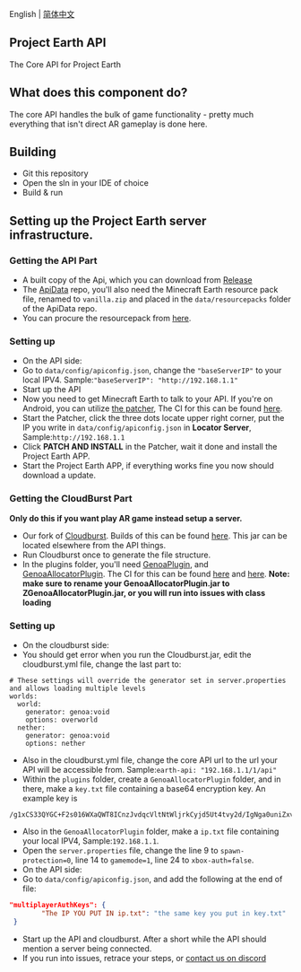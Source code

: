 English | [简体中文](https://github.com/ENDERMANYK/Api/blob/master/README_CN.md)
## Project Earth API
The Core API for Project Earth

## What does this component do?
The core API handles the bulk of game functionality - pretty much everything that isn't direct AR gameplay is done here.

## Building
 - Git this repository
 - Open the sln in your IDE of choice
 - Build & run

## Setting up the Project Earth server infrastructure.

### Getting the API Part

- A built copy of the Api, which you can download from [Release](https://github.com/ENDERMANYK/Api/releases)
- The [ApiData](https://github.com/ENDERMANYK/ApiData) repo, you'll also need the Minecraft Earth resource pack file, renamed to `vanilla.zip` and placed in the `data/resourcepacks` folder of the ApiData repo. 
- You can procure the resourcepack from [here](https://web.archive.org/web/20210624200250if_/https://cdn.mceserv.net/availableresourcepack/resourcepacks/dba38e59-091a-4826-b76a-a08d7de5a9e2-1301b0c257a311678123b9e7325d0d6c61db3c35).

### Setting up
- On the API side:
- Go to `data/config/apiconfig.json`, change the `"baseServerIP"` to your local IPV4. Sample:`"baseServerIP": "http://192.168.1.1"`
- Start up the API
- Now you need to get Minecraft Earth to talk to your API. If you're on Android, you can utilize [the patcher](https://github.com/Project-Earth-Team/PatcherApp), The CI for this can be found [here](https://ci.rtm516.co.uk/job/ProjectEarth/job/PatcherApp/job/master/lastBuild/).
- Start the Patcher, click the three dots locate upper right corner, put the IP you write in `data/config/apiconfig.json` in **Locator Server**, Sample:`http://192.168.1.1`
- Click **PATCH AND INSTALL** in the Patcher, wait it done and install the Project Earth APP.
- Start the Project Earth APP, if everything works fine you now should download a update.

### Getting the CloudBurst Part
**Only do this if you want play AR game instead setup a server.**
- Our fork of [Cloudburst](https://github.com/Project-Earth-Team/Server). Builds of this can be found [here](https://ci.rtm516.co.uk/job/ProjectEarth/job/Server/job/earth-inventory/). This jar can be located elsewhere from the API things.
- Run Cloudburst once to generate the file structure.
- In the plugins folder, you'll need [GenoaPlugin](https://github.com/jackcaver/GenoaPlugin), and [GenoaAllocatorPlugin](https://github.com/jackcaver/GenoaAllocatorPlugin). The CI for this can be found [here](https://github.com/jackcaver/GenoaPlugin/actions/workflows/CI.yml) and [here](https://github.com/jackcaver/GenoaAllocatorPlugin/actions/workflows/CI.yml). **Note: make sure to rename your GenoaAllocatorPlugin.jar to ZGenoaAllocatorPlugin.jar, or you will run into issues with class loading** 
### Setting up
- On the cloudburst side:
- You should get error when you run the Cloudburst.jar, edit the cloudburst.yml file, change the last part to:
```
# These settings will override the generator set in server.properties and allows loading multiple levels
worlds:
  world:
    generator: genoa:void
    options: overworld
  nether:
    generator: genoa:void
    options: nether
```
- Also in the cloudburst.yml file, change the core API url to the url your API will be accessible from. Sample:`earth-api: "192.168.1.1/1/api"`
- Within the `plugins` folder, create a `GenoaAllocatorPlugin` folder, and in there, make a `key.txt` file containing a base64 encryption key. An example key is
 ```
/g1xCS33QYGC+F2s016WXaQWT8ICnzJvdqcVltNtWljrkCyjd5Ut4tvy2d/IgNga0uniZxv/t0hELdZmvx+cdA==
```
- Also in the `GenoaAllocatorPlugin` folder, make a `ip.txt` file containing your local IPV4, Sample:`192.168.1.1`.
- Open the `server.properties` file, change the line 9 to `spawn-protection=0`, line 14 to `gamemode=1`, line 24 to `xbox-auth=false`.
- On the API side:
- Go to `data/config/apiconfig.json`, and add the following at the end of file:
```json
"multiplayerAuthKeys": {
        "The IP YOU PUT IN ip.txt": "the same key you put in key.txt"
 }
```
- Start up the API and cloudburst. After a short while the API should mention a server being connected.
- If you run into issues, retrace your steps, or [contact us on discord](https://discord.gg/Zf9aYZACU4)
